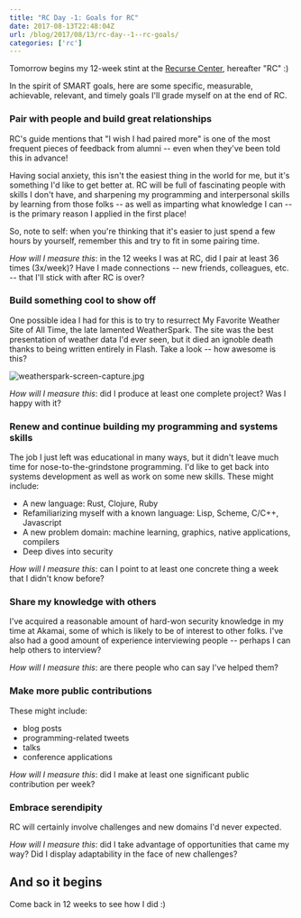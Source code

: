 ```yaml
---
title: "RC Day -1: Goals for RC"
date: 2017-08-13T22:48:04Z
url: /blog/2017/08/13/rc-day--1--rc-goals/
categories: ['rc']
---
```


Tomorrow begins my 12-week stint at the [Recurse Center](https://recurse.com), hereafter "RC" :)

In the spirit of SMART goals, here are some specific, measurable, achievable, relevant, and timely goals I'll grade myself on at the end of RC.

### Pair with people and build great relationships

RC's guide mentions that "I wish I had paired more" is one of the most frequent pieces of feedback from alumni -- even when they've been told this in advance! 

Having social anxiety, this isn't the easiest thing in the world for me, but it's something I'd like to get better at. RC will be full of fascinating people with skills I don't have, and sharpening my programming and interpersonal skills by learning from those folks -- as well as imparting what knowledge I can -- is the primary reason I applied in the first place!

So, note to self: when you're thinking that it's easier to just spend a few hours by yourself, remember this and try to fit in some pairing time.

*How will I measure this*: in the 12 weeks I was at RC, did I pair at least 36 times (3x/week)? Have I made connections -- new friends, colleagues, etc. -- that I'll stick with after RC is over?

### Build something cool to show off

One possible idea I had for this is to try to resurrect My Favorite Weather Site of All Time, the late lamented WeatherSpark. The site was the best presentation of weather data I'd ever seen, but it died an ignoble death thanks to being written entirely in Flash. Take a look -- how awesome is this?

![weatherspark-screen-capture.jpg](/uploads/2017/8/13/weatherspark-screen-capture.jpg)

*How will I measure this*: did I produce at least one complete project? Was I happy with it?

### Renew and continue building my programming and systems skills

The job I just left was educational in many ways, but it didn't leave much time for nose-to-the-grindstone programming. I'd like to get back into systems development as well as work on some new skills. These might include:

* A new language: Rust, Clojure, Ruby
* Refamiliarizing myself with a known language: Lisp, Scheme, C/C++, Javascript
* A new problem domain: machine learning, graphics, native applications, compilers
* Deep dives into security

*How will I measure this*: can I point to at least one concrete thing a week that I didn't know before?

### Share my knowledge with others

I've acquired a reasonable amount of hard-won security knowledge in my time at Akamai, some of which is likely to be of interest to other folks. I've also had a good amount of experience interviewing people -- perhaps I can help others to interview?

*How will I measure this*: are there people who can say I've helped them?

### Make more public contributions

These might include:

* blog posts
* programming-related tweets
* talks
* conference applications

*How will I measure this*: did I make at least one significant public contribution per week?

### Embrace serendipity

RC will certainly involve challenges and new domains I'd never expected.

*How will I measure this*: did I take advantage of opportunities that came my way? Did I display adaptability in the face of new challenges?

## And so it begins

Come back in 12 weeks to see how I did :)
